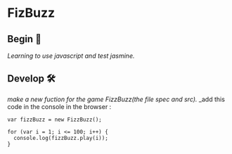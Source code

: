 # FizBuzz
## Begin 🔩
_Learning to use javascript and test jasmine._
## Develop  🛠️
_make a new fuction for the game FizzBuzz(the file spec and src)._
_add this code in the console in the browser :
```
var fizzBuzz = new FizzBuzz();

for (var i = 1; i <= 100; i++) {
  console.log(fizzBuzz.play(i));
}
```
